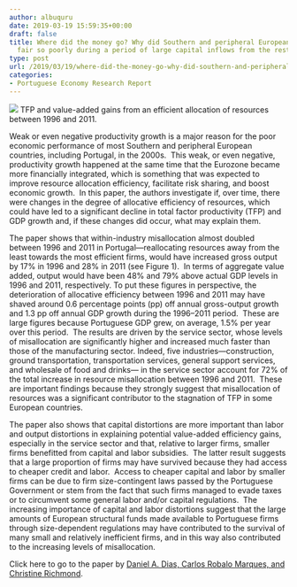 ```yaml
---
author: albuquru
date: 2019-03-19 15:59:35+00:00
draft: false
title: Where did the money go? Why did Southern and peripheral European countries
  fair so poorly during a period of large capital inflows from the rest of Europe?
type: post
url: /2019/03/19/where-did-the-money-go-why-did-southern-and-peripheral-european-countries-fair-so-poorly-during-a-period-of-large-capital-inflows-from-the-rest-of-europe/
categories:
- Portuguese Economy Research Report
---
```





![](https://portugueseeconomicjournal.files.wordpress.com/2019/03/screen-shot-2019-03-19-at-12.02.48-pm.png)
TFP and value-added gains from an efficient allocation of resources between 1996 and 2011.






Weak or even negative productivity growth is a major reason for the poor economic performance of most Southern and peripheral European countries, including Portugal, in the 2000s.  This weak, or even negative, productivity growth happened at the same time that the Eurozone became more financially integrated, which is something that was expected to improve resource allocation efficiency, facilitate risk sharing, and boost economic growth.  In this paper, the authors investigate if, over time, there were changes in the degree of allocative efficiency of resources, which could have led to a significant decline in total factor productivity (TFP) and GDP growth and, if these changes did occur, what may explain them.




The paper shows that within-industry misallocation almost doubled between 1996 and 2011 in Portugal—reallocating resources away from the least towards the most efficient firms, would have increased gross output by 17% in 1996 and 28% in 2011 (see Figure 1).  In terms of aggregate value added, output would have been 48% and 79% above actual GDP levels in 1996 and 2011, respectively. To put these figures in perspective, the deterioration of allocative efficiency between 1996 and 2011 may have shaved around 0.6 percentage points (pp) off annual gross-output growth and 1.3 pp off annual GDP growth during the 1996–2011 period.  These are large figures because Portuguese GDP grew, on average, 1.5% per year over this period.  The results are driven by the service sector, whose levels of misallocation are significantly higher and increased much faster than those of the manufacturing sector. Indeed, five industries—construction, ground transportation, transportation services, general support services, and wholesale of food and drinks— in the service sector account for 72% of the total increase in resource misallocation between 1996 and 2011.  These are important findings because they strongly suggest that misallocation of resources was a significant contributor to the stagnation of TFP in some European countries.




The paper also shows that capital distortions are more important than labor and output distortions in explaining potential value-added efficiency gains, especially in the service sector and that, relative to larger firms, smaller firms benefitted from capital and labor subsidies.  The latter result suggests that a large proportion of firms may have survived because they had access to cheaper credit and labor.  Access to cheaper capital and labor by smaller firms can be due to firm size-contingent laws passed by the Portuguese Government or stem from the fact that such firms managed to evade taxes or to circumvent some general labor and/or capital regulations.  The increasing importance of capital and labor distortions suggest that the large amounts of European structural funds made available to Portuguese firms through size-dependent regulations may have contributed to the survival of many small and relatively inefficient firms, and in this way also contributed to the increasing levels of misallocation.




Click here to go to the paper by [Daniel A. Dias, Carlos Robalo Marques, and Christine Richmond](https://www.sciencedirect.com/science/article/pii/S0164070416300179).
